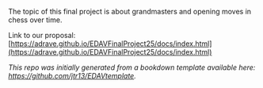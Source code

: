 The topic of this final project is about grandmasters and opening moves in chess over time.

Link to our proposal: [https://adrave.github.io/EDAVFinalProject25/docs/index.html](https://adrave.github.io/EDAVFinalProject25/docs/index.html)

*This repo was initially generated from a bookdown template available here: https://github.com/jtr13/EDAVtemplate.*	
